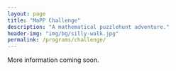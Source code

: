 ```yaml
---
layout: page
title: "MaPP Challenge"
description: "A mathematical puzzlehunt adventure."
header-img: "img/bg/silly-walk.jpg"
permalink: /programs/challenge/
---
```


More information coming soon.
